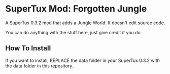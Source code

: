 # SuperTux Mod: Forgotten Jungle
A SuperTux 0.3.2 mod that adds a Jungle World.
It doesn't edit source code.

You can do anything with the stuff here, just give credit if you do.

## How To Install
If you want to install, REPLACE the data folder in your SuperTux 0.3.2 with the data folder in this repository.
